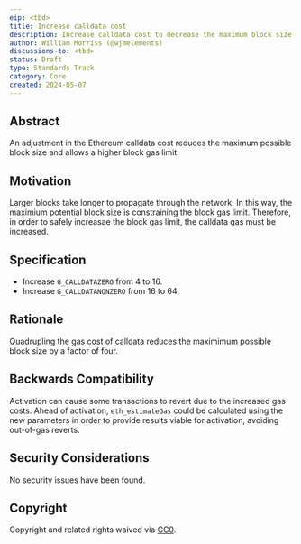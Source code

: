 ```yaml
---
eip: <tbd>
title: Increase calldata cost
description: Increase calldata cost to decrease the maximum block size
author: William Morriss (@wjmelements)
discussions-to: <tbd>
status: Draft
type: Standards Track
category: Core
created: 2024-05-07
---
```


## Abstract

An adjustment in the Ethereum calldata cost reduces the maximum possible block size and allows a higher block gas limit.

## Motivation

Larger blocks take longer to propagate through the network. 
In this way, the maximium potential block size is constraining the block gas limit.
Therefore, in order to safely increasae the block gas limit, the calldata gas must be increased.

## Specification

* Increase `G_CALLDATAZERO` from 4 to 16.
* Increase `G_CALLDATANONZERO` from 16 to 64.

## Rationale

Quadrupling the gas cost of calldata reduces the maximimum possible block size by a factor of four.

## Backwards Compatibility

Activation can cause some transactions to revert due to the increased gas costs.
Ahead of activation, `eth_estimateGas` could be calculated using the new parameters in order to provide results viable for activation, avoiding out-of-gas reverts.

## Security Considerations

No security issues have been found.

## Copyright

Copyright and related rights waived via [CC0](../LICENSE.md).
